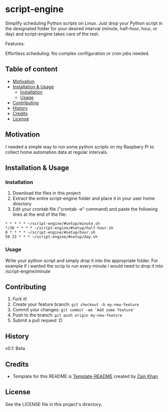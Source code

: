 # script-engine
Simplify scheduling Python scripts on Linux.  Just drop your Python script in the designated folder for your desired interval (minute, half-hour, hour, or day) and script-engine takes care of the rest.

Features:

Effortless scheduling: No complex configuration or cron jobs needed.

## Table of content

- [Motivation](#motivation)
- [Installation & Usage](#installation--usage)
    - [Installation](#installation)
    - [Usage](#usage)
- [Contributing](#contributing)
- [History](#history)
- [Credits](#credits)
- [License](#license)

## Motivation
I needed a simple way to run some python scripts on my Raspbery Pi to collect home automation data at regular intervals.

## Installation & Usage

### Installation
1. Download the files in this project
2. Extract the entire script-engine folder and place it in your user home directory
3. Edit your crontab file ("crontab -e" command) and paste the following lines at the end of the file:
```
* * * * * ~/script-engine/#setup/minute.sh
*/30 * * * * ~/script-engine/#setup/half-hour.sh
0 * * * * ~/script-engine/#setup/hour.sh
50 23 * * * ~/script-engine/#setup/day.sh
```

### Usage
Write your python script and simply drop it into the appropriate folder. For example if i wanted the scrip to run every minute i would need to drop it into <user home folder>/script-engine/minute

## Contributing
1. Fork it!
2. Create your feature branch: `git checkout -b my-new-feature`
3. Commit your changes: `git commit -am 'Add some feature'`
4. Push to the branch: `git push origin my-new-feature`
5. Submit a pull request :D

## History
v0.1: Beta

## Credits
- Template for this README is <a href="https://github.com/gitzain/template-README">Template-README</a> created by <a href="https://iamzain.com">Zain Khan</a>

## License
See the LICENSE file in this project's directory.
